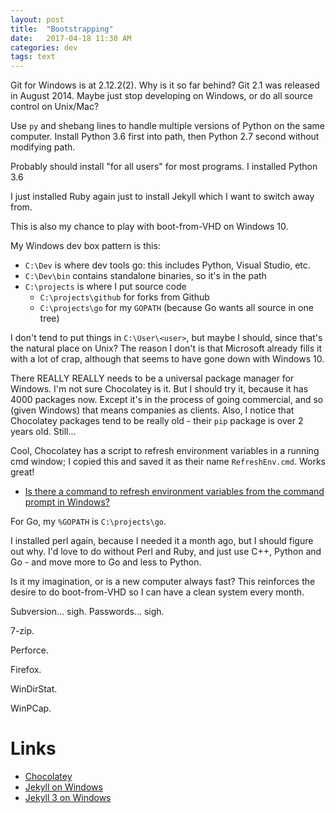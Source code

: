 ```yaml
---
layout: post
title:  "Bootstrapping"
date:   2017-04-18 11:30 AM
categories: dev
tags: text
---
```


Git for Windows is at 2.12.2(2). Why is it so far behind? Git 2.1 was released in August 2014. Maybe
just stop developing on Windows, or do all source control on Unix/Mac?

Use `py` and shebang lines to handle multiple versions of Python on the same computer. Install
Python 3.6 first into path, then Python 2.7 second without modifying path.

Probably should install "for all users" for most programs. I installed Python 3.6 

I just installed Ruby again just to install Jekyll which I want to switch away from.

This is also my chance to play with boot-from-VHD on Windows 10.

My Windows dev box pattern is this:

- `C:\Dev` is where dev tools go: this includes Python, Visual Studio, etc.
- `C:\Dev\bin` contains standalone binaries, so it's in the path
- `C:\projects` is where I put source code
  - `C:\projects\github` for forks from Github
  - `C:\projects\go` for my `GOPATH` (because Go wants all source in one tree)

I don't tend to put things in `C:\User\<user>`, but maybe I should, since that's the natural
place on Unix? The reason I don't is that Microsoft already fills it with a lot of crap, although
that seems to have gone down with Windows 10.

There REALLY REALLY needs to be a universal package manager for Windows. I'm not sure Chocolatey
is it. But I should try it, because it has 4000 packages now. Except it's in the process of going
commercial, and so (given Windows) that means companies as clients. Also, I notice that Chocolatey
packages tend to be really old - their `pip` package is over 2 years old. Still...

Cool, Chocolatey has a script to refresh environment variables in a running cmd window; I copied this
and saved it as their name `RefreshEnv.cmd`. Works great!

- [Is there a command to refresh environment variables from the command prompt in Windows?](http://stackoverflow.com/questions/171588/is-there-a-command-to-refresh-environment-variables-from-the-command-prompt-in-w)

For Go, my `%GOPATH` is `C:\projects\go`.

I installed perl again, because I needed it a month ago, but I should figure out why. I'd love to
do without Perl and Ruby, and just use C++, Python and Go - and move more to Go and less to Python.

Is it my imagination, or is a new computer always fast? This reinforces the desire to do boot-from-VHD
so I can have a clean system every month.

Subversion... sigh. Passwords... sigh.

7-zip.

Perforce.

Firefox.

WinDirStat.

WinPCap.

# Links

- [Chocolatey](https://chocolatey.org/)
- [Jekyll on Windows](https://jekyllrb.com/docs/windows/#installation)
- [Jekyll 3 on Windows](https://labs.sverrirs.com/jekyll/)
